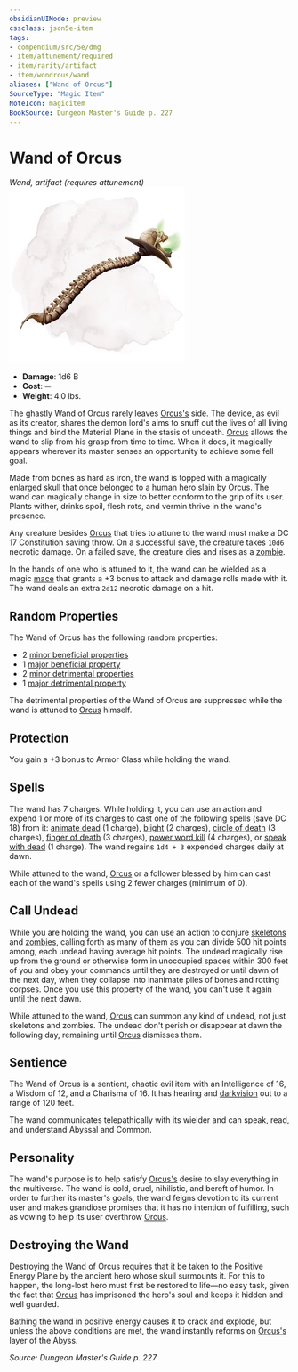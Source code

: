 ```yaml
---
obsidianUIMode: preview
cssclass: json5e-item
tags:
- compendium/src/5e/dmg
- item/attunement/required
- item/rarity/artifact
- item/wondrous/wand
aliases: ["Wand of Orcus"]
SourceType: "Magic Item"
NoteIcon: magicitem
BookSource: Dungeon Master's Guide p. 227
---
```

# Wand of Orcus
*Wand, artifact (requires attunement)*  
![](https://raw.githubusercontent.com/5etools-mirror-2/5etools-img/main/items/DMG/Wand%20of%20Orcus.webp#right)  

- **Damage**: 1d6 B
- **Cost**: ⏤
- **Weight**: 4.0 lbs.

The ghastly Wand of Orcus rarely leaves [Orcus's](/2-Mechanics/CLI/bestiary/npc/orcus-mpmm.md) side. The device, as evil as its creator, shares the demon lord's aims to snuff out the lives of all living things and bind the Material Plane in the stasis of undeath. [Orcus](/2-Mechanics/CLI/bestiary/npc/orcus-mpmm.md) allows the wand to slip from his grasp from time to time. When it does, it magically appears wherever its master senses an opportunity to achieve some fell goal.

Made from bones as hard as iron, the wand is topped with a magically enlarged skull that once belonged to a human hero slain by [Orcus](/2-Mechanics/CLI/bestiary/npc/orcus-mpmm.md). The wand can magically change in size to better conform to the grip of its user. Plants wither, drinks spoil, flesh rots, and vermin thrive in the wand's presence.

Any creature besides [Orcus](/2-Mechanics/CLI/bestiary/npc/orcus-mpmm.md) that tries to attune to the wand must make a DC 17 Constitution saving throw. On a successful save, the creature takes `10d6` necrotic damage. On a failed save, the creature dies and rises as a [zombie](/2-Mechanics/CLI/bestiary/undead/zombie.md).

In the hands of one who is attuned to it, the wand can be wielded as a magic [mace](/2-Mechanics/CLI/items/mace.md) that grants a +3 bonus to attack and damage rolls made with it. The wand deals an extra `2d12` necrotic damage on a hit.

## Random Properties

The Wand of Orcus has the following random properties:

- 2 [minor beneficial properties](/2-Mechanics/CLI/tables/artifact-properties-minor-beneficial-properties.md)  
- 1 [major beneficial property](/2-Mechanics/CLI/tables/artifact-properties-major-beneficial-properties.md)  
- 2 [minor detrimental properties](/2-Mechanics/CLI/tables/artifact-properties-minor-detrimental-properties.md)  
- 1 [major detrimental property](/2-Mechanics/CLI/tables/artifact-properties-major-detrimental-properties.md)  

The detrimental properties of the Wand of Orcus are suppressed while the wand is attuned to [Orcus](/2-Mechanics/CLI/bestiary/npc/orcus-mpmm.md) himself.

## Protection

You gain a +3 bonus to Armor Class while holding the wand.

## Spells

The wand has 7 charges. While holding it, you can use an action and expend 1 or more of its charges to cast one of the following spells (save DC 18) from it: [animate dead](/2-Mechanics/CLI/spells/animate-dead.md) (1 charge), [blight](/2-Mechanics/CLI/spells/blight.md) (2 charges), [circle of death](/2-Mechanics/CLI/spells/circle-of-death.md) (3 charges), [finger of death](/2-Mechanics/CLI/spells/finger-of-death.md) (3 charges), [power word kill](/2-Mechanics/CLI/spells/power-word-kill.md) (4 charges), or [speak with dead](/2-Mechanics/CLI/spells/speak-with-dead.md) (1 charge). The wand regains `1d4 + 3` expended charges daily at dawn.

While attuned to the wand, [Orcus](/2-Mechanics/CLI/bestiary/npc/orcus-mpmm.md) or a follower blessed by him can cast each of the wand's spells using 2 fewer charges (minimum of 0).

## Call Undead

While you are holding the wand, you can use an action to conjure [skeletons](/2-Mechanics/CLI/bestiary/undead/skeleton.md) and [zombies](/2-Mechanics/CLI/bestiary/undead/zombie.md), calling forth as many of them as you can divide 500 hit points among, each undead having average hit points. The undead magically rise up from the ground or otherwise form in unoccupied spaces within 300 feet of you and obey your commands until they are destroyed or until dawn of the next day, when they collapse into inanimate piles of bones and rotting corpses. Once you use this property of the wand, you can't use it again until the next dawn.

While attuned to the wand, [Orcus](/2-Mechanics/CLI/bestiary/npc/orcus-mpmm.md) can summon any kind of undead, not just skeletons and zombies. The undead don't perish or disappear at dawn the following day, remaining until [Orcus](/2-Mechanics/CLI/bestiary/npc/orcus-mpmm.md) dismisses them.

## Sentience

The Wand of Orcus is a sentient, chaotic evil item with an Intelligence of 16, a Wisdom of 12, and a Charisma of 16. It has hearing and [darkvision](/2-Mechanics/CLI/rules/senses.md#darkvision) out to a range of 120 feet.

The wand communicates telepathically with its wielder and can speak, read, and understand Abyssal and Common.

## Personality

The wand's purpose is to help satisfy [Orcus's](/2-Mechanics/CLI/bestiary/npc/orcus-mpmm.md) desire to slay everything in the multiverse. The wand is cold, cruel, nihilistic, and bereft of humor. In order to further its master's goals, the wand feigns devotion to its current user and makes grandiose promises that it has no intention of fulfilling, such as vowing to help its user overthrow [Orcus](/2-Mechanics/CLI/bestiary/npc/orcus-mpmm.md).

## Destroying the Wand

Destroying the Wand of Orcus requires that it be taken to the Positive Energy Plane by the ancient hero whose skull surmounts it. For this to happen, the long-lost hero must first be restored to life—no easy task, given the fact that [Orcus](/2-Mechanics/CLI/bestiary/npc/orcus-mpmm.md) has imprisoned the hero's soul and keeps it hidden and well guarded.

Bathing the wand in positive energy causes it to crack and explode, but unless the above conditions are met, the wand instantly reforms on [Orcus's](/2-Mechanics/CLI/bestiary/npc/orcus-mpmm.md) layer of the Abyss.

*Source: Dungeon Master's Guide p. 227*
